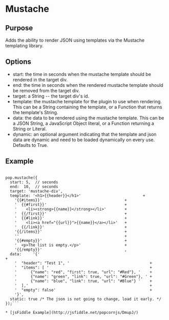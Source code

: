 # Mustache # 

## Purpose ##

Adds the ability to render JSON using templates via the Mustache templating library.

## Options ##

* start: the time in seconds when the mustache template should be rendered in the target div.
* end: the time in seconds when the rendered mustache template should be removed from the target div.
* target: a String -- the target div's id.
* template: the mustache template for the plugin to use when rendering.  This can be a String containing the template, or a Function that returns the template's String.
* data: the data to be rendered using the mustache template.  This can be a JSON String, a JavaScript Object literal, or a Function returning a String or Literal.
* dynamic: an optional argument indicating that the template and json data are dynamic and need to be loaded dynamically on every use.  Defaults to True.

## Example ##

```var pop = Popcorn( "#video" );     

pop.mustache({
  start: 5,  // seconds
  end:  10,  // seconds
  target: 'mustache-div',
  template: '<h1>{{header}}</h1>'                           +
    '{{#items}}'                                    +
    '  {{#first}}'                                  +
    '    <li><strong>{{name}}</strong></li>'        +
    '  {{/first}}'                                  +
    '  {{#link}}'                                   +
    '    <li><a href="{{url}}">{{name}}</a></li>'   +
    '  {{/link}}'                                   +
    '{{/items}}'                                    +
    ''                                              +
    '{{#empty}}'                                    +
    '  <p>The list is empty.</p>'                   +
    '{{/empty}}'                                    ,
  data:     '{'                                                        +
    '  "header": "Test 1", '                                   +
    '  "items": [ '                                            +
    '      {"name": "red", "first": true, "url": "#Red"}, '    +
    '      {"name": "green", "link": true, "url": "#Green"}, ' +
    '      {"name": "blue", "link": true, "url": "#Blue"} '    +
    '  ],'                                                     +
    '  "empty": false'                                         +
    '}',
  static: true /* The json is not going to change, load it early. */
});```

* [jsFiddle Example](http://jsfiddle.net/popcornjs/DmupJ/)
